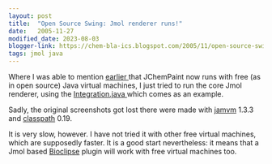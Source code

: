```yaml
---
layout: post
title:  "Open Source Swing: Jmol renderer runs!"
date:   2005-11-27
modified_date: 2023-08-03
blogger-link: https://chem-bla-ics.blogspot.com/2005/11/open-source-swing-jmol-renderer-runs.html
tags: jmol java
---
```


Where I was able to mention [earlier <i class="fa-solid fa-recycle fa-xs"></i>](/blog/2005/11/20/open-source-swing-jchempaint-runs.html) that JChemPaint now runs with free
(as in open source) Java virtual machines, I just tried to run the core Jmol renderer, using the
[Integration.java <i class="fa-solid fa-recycle fa-xs"></i>](https://sourceforge.net/p/jmol/code/4289/tree//trunk/Jmol/examples/Integration.java) which comes as an example.

Sadly, the original screenshots got lost there were made with [jamvm](http://jamvm.sourceforge.net/) 1.3.3 and [classpath](http://developer.classpath.org/) 0.19.

It is very slow, however. I have not tried it with other free virtual machines, which are supposedly faster. It is a good start nevertheless: it means that a
Jmol based [Bioclipse](http://www.bioclipse.net/) plugin will work with free virtual machines too.
